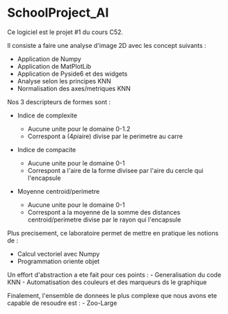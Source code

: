 # SchoolProject_AI

Ce logiciel est le projet #1 du cours C52.

Il consiste a faire une analyse d'image 2D avec les concept suivants :
- Application de Numpy
- Application de MatPlotLib
- Application de Pyside6 et des widgets
- Analyse selon les principes KNN
- Normalisation des axes/metriques KNN

Nos 3 descripteurs de formes sont :
- Indice de complexite
    - Aucune unite pour le domaine 0-1.2
    - Correspont a (4*pi*aire) divise par le perimetre au carre

- Indice de compacite
    - Aucune unite pour le domaine 0-1
    - Correspont a l'aire de la forme divisee par l'aire du cercle qui l'encapsule

- Moyenne centroid/perimetre
    - Aucune unite pour le domaine 0-1
    - Correspont a la moyenne de la somme des distances centroid/perimetre divise par le rayon qui l'encapsule

Plus precisement, ce laboratoire permet de mettre en pratique les notions de :
- Calcul vectoriel avec Numpy
- Programmation oriente objet

Un effort d'abstraction a ete fait pour ces points :
    - Generalisation du code KNN
    - Automatisation des couleurs et des marqueurs ds le graphique

Finalement, l'ensemble de donnees le plus complexe que nous avons ete capable de resoudre est :
    - Zoo-Large

